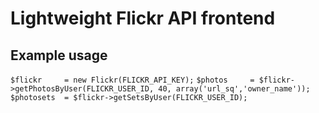 Lightweight Flickr API frontend
===============================

Example usage
-------------

`$flickr     = new Flickr(FLICKR_API_KEY);`
`$photos     = $flickr->getPhotosByUser(FLICKR_USER_ID, 40, array('url_sq','owner_name'));`
`$photosets  = $flickr->getSetsByUser(FLICKR_USER_ID);`
